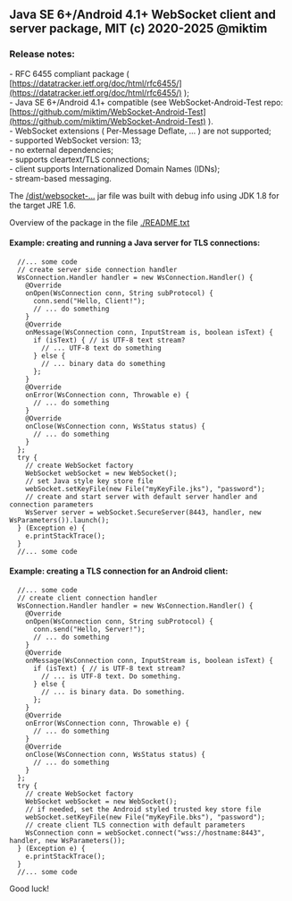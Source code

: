 ## Java SE 6+/Android 4.1+ WebSocket client and server package, MIT (c) 2020-2025 @miktim<br/>
### Release notes:

\- RFC 6455 compliant package ( [https://datatracker.ietf.org/doc/html/rfc6455/](https://datatracker.ietf.org/doc/html/rfc6455/) );  
\- Java SE 6+/Android 4.1+ compatible (see WebSocket-Android-Test repo:  
  [https://github.com/miktim/WebSocket-Android-Test](https://github.com/miktim/WebSocket-Android-Test) ).  
\- WebSocket extensions ( Per-Message Deflate, ... ) are not supported;  
\- supported WebSocket version: 13;  
\- no external dependencies;  
\- supports cleartext/TLS connections;  
\- client supports Internationalized Domain Names (IDNs);  
\- stream-based messaging.    

The [/dist/websocket-...](./dist) jar file was built with debug info using JDK 1.8 for the target JRE 1.6.  

Overview of the package in the file [./README.txt](./README.txt)  

#### Example: creating and running a Java server for TLS connections:  


```  
  //... some code
  // create server side connection handler
  WsConnection.Handler handler = new WsConnection.Handler() {
    @Override
    onOpen(WsConnection conn, String subProtocol) {
      conn.send("Hello, Client!");
      // ... do something
    }
    @Override
    onMessage(WsConnection conn, InputStream is, boolean isText) {
      if (isText) { // is UTF-8 text stream?
        // ... UTF-8 text do something
      } else {
        // ... binary data do something
      };
    }
    @Override
    onError(WsConnection conn, Throwable e) {
      // ... do something
    }
    @Override
    onClose(WsConnection conn, WsStatus status) {
      // ... do something
    }
  };
  try {
    // create WebSocket factory
    WebSocket webSocket = new WebSocket();
    // set Java style key store file
    webSocket.setKeyFile(new File("myKeyFile.jks"), "password");
    // create and start server with default server handler and  connection parameters
    WsServer server = webSocket.SecureServer(8443, handler, new WsParameters()).launch();	
  } (Exception e) {
    e.printStackTrace();
  }
  //... some code
```  

#### Example: creating a TLS connection for an Android client:  

```
  //... some code
  // create client connection handler
  WsConnection.Handler handler = new WsConnection.Handler() {
    @Override
    onOpen(WsConnection conn, String subProtocol) {
      conn.send("Hello, Server!");
      // ... do something
    }
    @Override
    onMessage(WsConnection conn, InputStream is, boolean isText) {
      if (isText) { // is UTF-8 text stream?
        // ... is UTF-8 text. Do something.
      } else {
        // ... is binary data. Do something.
      };
    }
    @Override
    onError(WsConnection conn, Throwable e) {
      // ... do something
    }
    @Override
    onClose(WsConnection conn, WsStatus status) {
      // ... do something
    }
  };
  try {
    // create WebSocket factory
    WebSocket webSocket = new WebSocket();
    // if needed, set the Android styled trusted key store file
    webSocket.setKeyFile(new File("myKeyFile.bks"), "password");
    // create client TLS connection with default parameters
    WsConnection conn = webSocket.connect("wss://hostname:8443", handler, new WsParameters());	
  } (Exception e) {
    e.printStackTrace();
  }
  //... some code

```

Good luck!